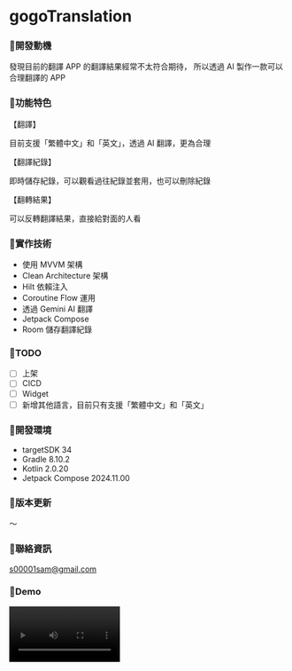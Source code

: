 # gogoTranslation

### :pushpin:開發動機

發現目前的翻譯 APP 的翻譯結果經常不太符合期待，
所以透過 AI 製作一款可以合理翻譯的 APP

### :pushpin:功能特色

【翻譯】

目前支援「繁體中文」和「英文」，透過 AI 翻譯，更為合理

【翻譯紀錄】

即時儲存紀錄，可以觀看過往紀錄並套用，也可以刪除紀錄

【翻轉結果】

可以反轉翻譯結果，直接給對面的人看

### :pushpin:實作技術

* 使用 MVVM 架構
* Clean Architecture 架構
* Hilt 依賴注入
* Coroutine Flow 運用
* 透過 Gemini AI 翻譯
* Jetpack Compose
* Room 儲存翻譯紀錄

### :pushpin:TODO
- [ ] 上架
- [ ] CICD
- [ ] Widget
- [ ] 新增其他語言，目前只有支援「繁體中文」和「英文」

### :pushpin:開發環境

* targetSDK 34
* Gradle 8.10.2
* Kotlin 2.0.20
* Jetpack Compose 2024.11.00

### :pushpin:版本更新

～

### :pushpin:聯絡資訊
s00001sam@gmail.com

### :pushpin:Demo

<video src="https://github.com/user-attachments/assets/12dac2bd-653b-43d8-b6a1-85d7cf9b031b" width=200>


